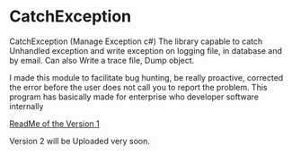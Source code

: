 # CatchException

CatchException (Manage Exception c#)
The library capable to catch Unhandled exception and write exception on logging file, in database and by email. Can also Write a trace file, Dump object.

I made this module to facilitate bug hunting, be really proactive, corrected the error before the user does not call you to report the problem.
This program has basically made for enterprise who developer software internally

[ReadMe of the Version 1](V1/readme.md)

Version 2 will be Uploaded very soon.
